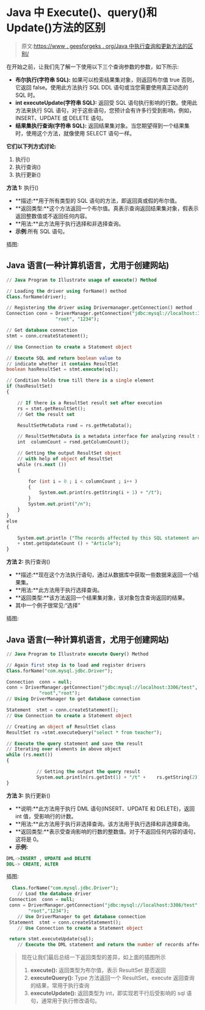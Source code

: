 # Java 中 Execute()、query()和 Update()方法的区别

> 原文:[https://www . geesforgeks . org/Java 中执行查询和更新方法的区别/](https://www.geeksforgeeks.org/difference-between-execute-query-and-update-methods-in-java/)

在开始之前，让我们先了解一下使用以下三个查询参数的参数，如下所示:

*   **布尔执行(字符串 SQL):** 如果可以检索结果集对象，则返回布尔值 true 否则，它返回 false。使用此方法执行 SQL DDL 语句或当您需要使用真正动态的 SQL 时。
*   **int executeUpdate(字符串 SQL):** 返回受 SQL 语句执行影响的行数。使用此方法来执行 SQL 语句，对于这些语句，您预计会有许多行受到影响，例如，INSERT、UPDATE 或 DELETE 语句。
*   **结果集执行查询(字符串 SQL):** 返回结果集对象。当您期望得到一个结果集时，使用这个方法，就像使用 SELECT 语句一样。

**它们以下列方式讨论:**

1.  执行()
2.  执行查询()
3.  执行更新()

**方法 1:** 执行()

*   **描述:**用于所有类型的 SQL 语句的方法，即返回真或假的布尔值。
*   **返回类型:**这个方法返回一个布尔值。真表示查询返回结果集对象，假表示返回整数值或不返回任何内容。
*   **用法:**此方法用于执行选择和非选择查询。
*   **示例**:所有 SQL 语句。

插图:

## Java 语言(一种计算机语言，尤用于创建网站)

```sql
// Java Program to Illustrate usage of execute() Method

// Loading the driver using forName() method 
Class.forName(driver);

// Registering the driver using Drivermanager.getConnection() method 
Connection conn = DriverManager.getConnection("jdbc:mysql://localhost:3306/test",
                  "root", "1234");

// Get database connection
stmt = conn.createStatement();

// Use Connection to create a Statement object

// Execute SQL and return boolean value to 
// indicate whether it contains ResultSet
boolean hasResultSet = stmt.execute(sql);

// Condition holds true till there is a single element 
if (hasResultSet) 
{

    // If there is a ResultSet result set after execution
    rs = stmt.getResultSet();
    // Get the result set

    ResultSetMetaData rsmd = rs.getMetaData();

    // ResultSetMetaData is a metadata interface for analyzing result sets
    int  columnCount = rsmd.getColumnCount();

    // Getting the output ResultSet object
    // with help of object of ResultSet 
    while (rs.next ()) 
    {

        for (int i = 0 ; i < columnCount ; i++ ) 
        {
            System.out.print(rs.getString(i + 1) + "/t");
        }
        System.out.print("/n");
    }
} 
else 
{

    System.out.println ("The records affected by this SQL statement are" 
    + stmt.getUpdateCount () + "Article");
}
```

**方法 2:** 执行查询()

*   **描述:**现在这个方法执行语句，通过从数据库中获取一些数据来返回一个结果集。
*   **用法:**此方法用于执行选择查询。
*   **返回类型:**该方法返回一个结果集对象，该对象包含查询返回的结果。
*   其中一个例子很常见:“选择”

插图:

## Java 语言(一种计算机语言，尤用于创建网站)

```sql
// Java Program to Illustrate execute Query() Method 

// Again first step is to load and register drivers   
Class.forName("com.mysql.jdbc.Driver");

Connection  conn = null;
conn = DriverManager.getConnection("jdbc:mysql://localhost:3306/test",
            "root","root");
// Using DriverManager to get database connection

Statement  stmt = conn.createStatement();
// Use Connection to create a Statement object

// Creating an object of ResultSet class 
ResultSet rs =stmt.executeQuery("select * from teacher");

// Execute the query statement and save the result
// Iterating over elements in above object 
while (rs.next()) 
{

           // Getting the output the query result
           System.out.println(rs.getInt(1) + "/t" +    rs.getString(2));  
}
```

**方法 3:** 执行更新()

*   **说明:**此方法用于执行 DML 语句(INSERT、UPDATE 和 DELETE)，返回 int 值，受影响行的计数。
*   **用法:**此方法用于执行非选择查询。该方法用于执行选择和非选择查询。
*   **返回类型:**表示受查询影响的行数的整数值。对于不返回任何内容的语句，这将是 0。
*   **示例:**

```sql
DML->INSERT , UPDATE and DELETE
DDL-> CREATE, ALTER
```

插图:

```sql
  Class.forName("com.mysql.jdbc.Driver");
    // Load the database driver
 Connection  conn = null;
 conn = DriverManager.getConnection("jdbc:mysql://localhost:3306/test",
        "root","1234");
    // Use DriverManager to get database connection
 Statement  stmt = conn.createStatement();
    // Use Connection to create a Statement object

 return stmt.executeUpdate(sql);
    // Execute the DML statement and return the number of records affected
```

> 现在让我们最后总结一下返回类型的差异，如上面的插图所示
> 
> 1.  **execute():** 返回类型为布尔值，表示 ResultSet 是否返回
> 2.  **executeQuery():** Type 方法返回一个 ResultSet，execute 返回查询的结果，常用于执行查询
> 3.  **executeUpdate():** 返回类型为 int，即实现若干行后受影响的 sql 语句，通常用于执行修改语句。